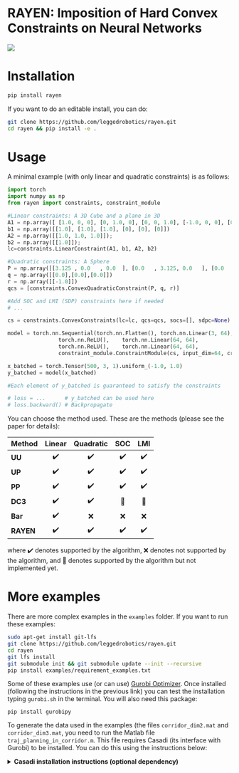 # RAYEN: Imposition of Hard Convex Constraints on Neural Networks #

![](./rayen.png)

# Installation

```bash
pip install rayen
```

If you want to do an editable install, you can do:
```bash
git clone https://github.com/leggedrobotics/rayen.git
cd rayen && pip install -e .
```

# Usage

A minimal example (with only linear and quadratic constraints) is as follows:

```python
import torch
import numpy as np
from rayen import constraints, constraint_module

#Linear constraints: A 3D Cube and a plane in 3D
A1 = np.array([ [1.0, 0, 0], [0, 1.0, 0], [0, 0, 1.0], [-1.0, 0, 0], [0, -1.0, 0], [0, 0, -1.0]]);
b1 = np.array([[1.0], [1.0], [1.0], [0], [0], [0]])
A2 = np.array([[1.0, 1.0, 1.0]]);
b2 = np.array([[1.0]]);
lc=constraints.LinearConstraint(A1, b1, A2, b2)

#Quadratic constraints: A Sphere 
P = np.array([[3.125 , 0.0   , 0.0  ], [0.0   , 3.125, 0.0   ], [0.0   , 0.   , 3.125]])
q = np.array([[0.0],[0.0],[0.0]])
r = np.array([[-1.0]])
qcs = [constraints.ConvexQuadraticConstraint(P, q, r)]

#Add SOC and LMI (SDP) constraints here if needed
# ...

cs = constraints.ConvexConstraints(lc=lc, qcs=qcs, socs=[], sdpc=None)

model = torch.nn.Sequential(torch.nn.Flatten(), torch.nn.Linear(3, 64), 
			    torch.nn.ReLU(),    torch.nn.Linear(64, 64),
			    torch.nn.ReLU(),    torch.nn.Linear(64, 64),
			    constraint_module.ConstraintModule(cs, input_dim=64, create_map=True)) 

x_batched = torch.Tensor(500, 3, 1).uniform_(-1.0, 1.0)
y_batched = model(x_batched)

#Each element of y_batched is guaranteed to satisfy the constraints

# loss = ...      # y_batched can be used here
# loss.backward() # Backpropagate
```

You can choose the method used. These are the methods (please see the paper for details):


Method | Linear | Quadratic | SOC | LMI
:------------ | :-------------: | :-------------: | :-------------: | :-------------: 
**UU** | :heavy_check_mark: |  :heavy_check_mark: | :heavy_check_mark: | :heavy_check_mark:
**UP** | :heavy_check_mark: |  :heavy_check_mark: | :heavy_check_mark: | :heavy_check_mark:
**PP** | :heavy_check_mark: |  :heavy_check_mark: | :heavy_check_mark: | :heavy_check_mark:
**DC3** | :heavy_check_mark: |  :heavy_check_mark: | :large_orange_diamond: | :large_orange_diamond:
**Bar** | :heavy_check_mark: |  :x: | :x: | :x:
**RAYEN** | :heavy_check_mark: |  :heavy_check_mark: | :heavy_check_mark: | :heavy_check_mark:

where :heavy_check_mark: denotes supported by the algorithm, :x: denotes not supported by the algorithm, and :large_orange_diamond: denotes supported by the algorithm but not implemented yet.

# More examples

There are more complex examples in the `examples` folder. If you want to run these examples: 

```bash
sudo apt-get install git-lfs
git clone https://github.com/leggedrobotics/rayen.git
cd rayen
git lfs install 
git submodule init && git submodule update --init --recursive
pip install examples/requirement_examples.txt
```

Some of these examples use (or can use) [Gurobi Optimizer](https://www.gurobi.com/products/gurobi-optimizer/). Once installed (following the instructions in the previous link) you can test the installation typing `gurobi.sh` in the terminal. You will also need this package:
```
pip install gurobipy
```

To generate the data used in the examples (the files `corridor_dim2.mat` and `corridor_dim3.mat`, you need to run the Matlab file `traj_planning_in_corridor.m`. This file requires Casadi (its interface with Gurobi) to be installed. You can do this using the instructions below:

<details>
  <summary> <b>Casadi installation instructions (optional dependency)</b></summary>

```bash
#IPOPT stuff
sudo apt-get install gcc g++ gfortran git cmake liblapack-dev pkg-config --install-recommends
sudo apt-get install coinor-libipopt1v5 coinor-libipopt-dev

#SWIG stuff
sudo apt-get remove swig swig3.0 swig4.0 #If you don't do this, the compilation of casadi may fail with the error "swig error : Unrecognized option -matlab"
mkdir ~/installations && cd ~/installations
git clone https://github.com/jaeandersson/swig
cd swig
git checkout -b matlab-customdoc origin/matlab-customdoc        
sh autogen.sh
sudo apt-get install gcc-7 g++-7 bison byacc
sudo apt-get install libpcre3 libpcre3-dev
./configure CXX=g++-7 CC=gcc-7            
make
sudo make install

#CASADI stuff
cd ~/installations && mkdir casadi && cd casadi
git clone https://github.com/casadi/casadi
cd casadi/cmake && wget https://github.com/leggedrobotics/rayen/raw/master/examples/other/FindGurobi.cmake #This ones works for higher versions of Gurobi
cd ..
#cd build && make clean && cd .. && rm -rf build #Only if you want to clean any previous installation/compilation 
mkdir build && cd build
cmake . -DCMAKE_BUILD_TYPE=Release -DWITH_IPOPT=ON -DWITH_MATLAB=ON -DWITH_PYTHON=ON -DWITH_DEEPBIND=ON -DWITH_GUROBI=ON ..
#You may need to run the command above twice until the output says that `Ipopt` has been detected (although `IPOPT` is also being detected when you run it for the first time)
make -j20
sudo make install

```
</details>
